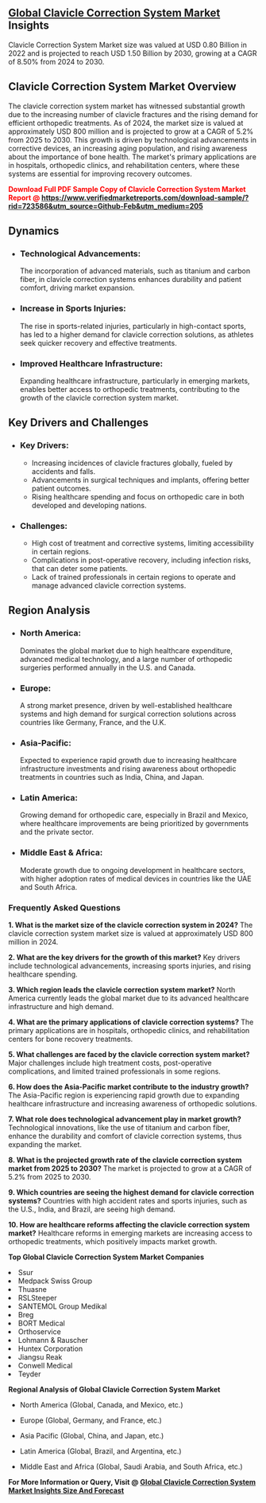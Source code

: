 <h2><a href="https://www.verifiedmarketreports.com/download-sample/?rid=723586&amp;utm_source=Github&amp;utm_medium=205" target="_blank">Global Clavicle Correction System Market</a> Insights</h2><p>Clavicle Correction System Market size was valued at USD 0.80 Billion in 2022 and is projected to reach USD 1.50 Billion by 2030, growing at a CAGR of 8.50% from 2024 to 2030.</p><p> <h2>Clavicle Correction System Market Overview</h2> <p>The clavicle correction system market has witnessed substantial growth due to the increasing number of clavicle fractures and the rising demand for efficient orthopedic treatments. As of 2024, the market size is valued at approximately USD 800 million and is projected to grow at a CAGR of 5.2% from 2025 to 2030. This growth is driven by technological advancements in corrective devices, an increasing aging population, and rising awareness about the importance of bone health. The market's primary applications are in hospitals, orthopedic clinics, and rehabilitation centers, where these systems are essential for improving recovery outcomes.</p> <p><strong><p><span class=""><span style="color: #ff0000;"><strong>Download Full PDF Sample Copy of Clavicle Correction System Market Report</strong> @ </span><a href="https://www.verifiedmarketreports.com/download-sample/?rid=723586&amp;utm_source=Github-Feb&amp;utm_medium=205" target="_blank">https://www.verifiedmarketreports.com/download-sample/?rid=723586&amp;utm_source=Github-Feb&amp;utm_medium=205</a></span></p></strong></p> <h2>Dynamics</h2> <ul> <li><h3>Technological Advancements:</h3> The incorporation of advanced materials, such as titanium and carbon fiber, in clavicle correction systems enhances durability and patient comfort, driving market expansion.</li> <li><h3>Increase in Sports Injuries:</h3> The rise in sports-related injuries, particularly in high-contact sports, has led to a higher demand for clavicle correction solutions, as athletes seek quicker recovery and effective treatments.</li> <li><h3>Improved Healthcare Infrastructure:</h3> Expanding healthcare infrastructure, particularly in emerging markets, enables better access to orthopedic treatments, contributing to the growth of the clavicle correction system market.</li> </ul> <h2>Key Drivers and Challenges</h2> <ul> <li><h3>Key Drivers:</h3> <ul> <li>Increasing incidences of clavicle fractures globally, fueled by accidents and falls.</li> <li>Advancements in surgical techniques and implants, offering better patient outcomes.</li> <li>Rising healthcare spending and focus on orthopedic care in both developed and developing nations.</li> </ul> </li> <li><h3>Challenges:</h3> <ul> <li>High cost of treatment and corrective systems, limiting accessibility in certain regions.</li> <li>Complications in post-operative recovery, including infection risks, that can deter some patients.</li> <li>Lack of trained professionals in certain regions to operate and manage advanced clavicle correction systems.</li> </ul> </li> </ul> <h2>Region Analysis</h2> <ul> <li><h3>North America:</h3> Dominates the global market due to high healthcare expenditure, advanced medical technology, and a large number of orthopedic surgeries performed annually in the U.S. and Canada.</li> <li><h3>Europe:</h3> A strong market presence, driven by well-established healthcare systems and high demand for surgical correction solutions across countries like Germany, France, and the U.K.</li> <li><h3>Asia-Pacific:</h3> Expected to experience rapid growth due to increasing healthcare infrastructure investments and rising awareness about orthopedic treatments in countries such as India, China, and Japan.</li> <li><h3>Latin America:</h3> Growing demand for orthopedic care, especially in Brazil and Mexico, where healthcare improvements are being prioritized by governments and the private sector.</li> <li><h3>Middle East & Africa:</h3> Moderate growth due to ongoing development in healthcare sectors, with higher adoption rates of medical devices in countries like the UAE and South Africa.</li> </ul> <h3>Frequently Asked Questions</h3> <p><strong>1. What is the market size of the clavicle correction system in 2024?</strong> The clavicle correction system market size is valued at approximately USD 800 million in 2024.</p> <p><strong>2. What are the key drivers for the growth of this market?</strong> Key drivers include technological advancements, increasing sports injuries, and rising healthcare spending.</p> <p><strong>3. Which region leads the clavicle correction system market?</strong> North America currently leads the global market due to its advanced healthcare infrastructure and high demand.</p> <p><strong>4. What are the primary applications of clavicle correction systems?</strong> The primary applications are in hospitals, orthopedic clinics, and rehabilitation centers for bone recovery treatments.</p> <p><strong>5. What challenges are faced by the clavicle correction system market?</strong> Major challenges include high treatment costs, post-operative complications, and limited trained professionals in some regions.</p> <p><strong>6. How does the Asia-Pacific market contribute to the industry growth?</strong> The Asia-Pacific region is experiencing rapid growth due to expanding healthcare infrastructure and increasing awareness of orthopedic solutions.</p> <p><strong>7. What role does technological advancement play in market growth?</strong> Technological innovations, like the use of titanium and carbon fiber, enhance the durability and comfort of clavicle correction systems, thus expanding the market.</p> <p><strong>8. What is the projected growth rate of the clavicle correction system market from 2025 to 2030?</strong> The market is projected to grow at a CAGR of 5.2% from 2025 to 2030.</p> <p><strong>9. Which countries are seeing the highest demand for clavicle correction systems?</strong> Countries with high accident rates and sports injuries, such as the U.S., India, and Brazil, are seeing high demand.</p> <p><strong>10. How are healthcare reforms affecting the clavicle correction system market?</strong> Healthcare reforms in emerging markets are increasing access to orthopedic treatments, which positively impacts market growth.</p> </p><p><strong>Top Global Clavicle Correction System Market Companies</strong></p><div data-test-id=""><p><li>Ssur</li><li> Medpack Swiss Group</li><li> Thuasne</li><li> RSLSteeper</li><li> SANTEMOL Group Medikal</li><li> Breg</li><li> BORT Medical</li><li> Orthoservice</li><li> Lohmann & Rauscher</li><li> Huntex Corporation</li><li> Jiangsu Reak</li><li> Conwell Medical</li><li> Teyder</li></p><div><strong>Regional Analysis of&nbsp;Global Clavicle Correction System Market</strong></div><ul><li dir="ltr"><p dir="ltr">North America&nbsp;(Global, Canada, and Mexico, etc.)</p></li><li dir="ltr"><p dir="ltr">Europe (Global, Germany, and France, etc.)</p></li><li dir="ltr"><p dir="ltr">Asia Pacific&nbsp;(Global, China, and Japan, etc.)</p></li><li dir="ltr"><p dir="ltr">Latin America&nbsp;(Global, Brazil, and Argentina, etc.)</p></li><li dir="ltr">Middle East and Africa&nbsp;(Global, Saudi Arabia, and South Africa, etc.)</li></ul><p><strong>For More Information or Query, Visit @&nbsp;</strong><strong><a href="https://www.verifiedmarketreports.com/product/clavicle-correction-system-market/?utm_source=Github&amp;utm_medium=205" target="_blank">Global Clavicle Correction System Market Insights Size And Forecast</a></strong></p></div>
